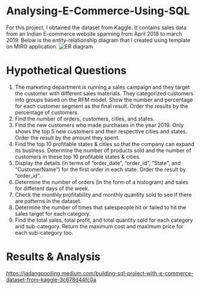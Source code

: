 # Analysing-E-Commerce-Using-SQL
For this project, I obtained the dataset from Kaggle. It contains sales data from an Indian E-commerce website spanning from April 2018 to march 2019. Below is the entity-relationship diagram that I created using template on MIRO application. 
<img src="https://miro.medium.com/max/1050/1*7K1z19CMh_P0KJvJHoo1Eg.jpeg" alt="ER diagram">

# Hypothetical Questions
1. The marketing department is running a sales campaign and they target the customer with different sales materials. They categorized customers into groups based on the RFM model. Show the number and percentage for each customer segment as the final result. Order the results by the percentage of customers.
2. Find the number of orders, customers, cities, and states.
3. Find the new customers who made purchases in the year 2019. Only shows the top 5 new customers and their respective cities and states. Order the result by the amount they spent.
4. Find the top 10 profitable states & cities so that the company can expand its business. Determine the number of products sold and the number of customers in these top 10 profitable states & cities.
5. Display the details (in terms of “order_date”, “order_id”, “State”, and “CustomerName”) for the first order in each state. Order the result by “order_id”.
6. Determine the number of orders (in the form of a histogram) and sales for different days of the week.
7. Check the monthly profitability and monthly quantity sold to see if there are patterns in the dataset.
8. Determine the number of times that salespeople hit or failed to hit the sales target for each category.
9. Find the total sales, total profit, and total quantity sold for each category and sub-category. Return the maximum cost and maximum price for each sub-category too.

# Results & Analysis
https://jadangpooiling.medium.com/building-sql-project-with-e-commerce-dataset-from-kaggle-3c678d44fc0a
